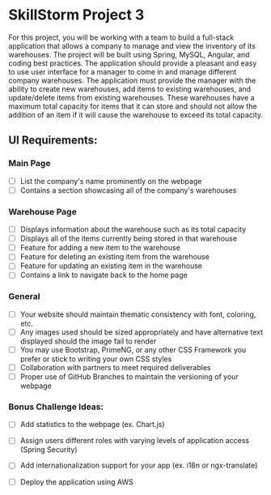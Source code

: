 # SkillStorm Project 3
For this project, you will be working with a team to build a full-stack application that allows a company to manage and view the inventory of its warehouses. The project will be built using Spring, MySQL, Angular, and coding best practices. The application should provide a pleasant and easy to use user interface for a manager to come in and manage different company warehouses. The application must provide the manager with the ability to create new warehouses, add items to existing warehouses, and update/delete items from existing warehouses. These warehouses have a maximum total capacity for items that it can store and should not allow the addition of an item if it will cause the warehouse to exceed its total capacity.

## UI Requirements:

### Main Page
- [ ] List the company's name prominently on the webpage
- [ ] Contains a section showcasing all of the company's warehouses

### Warehouse Page
- [ ] Displays information about the warehouse such as its total capacity
- [ ] Displays all of the items currently being stored in that warehouse
- [ ] Feature for adding a new item to the warehouse
- [ ] Feature for deleting an existing item from the warehouse
- [ ] Feature for updating an existing item in the warehouse
- [ ] Contains a link to navigate back to the home page

### General
- [ ] Your website should maintain thematic consistency with font, coloring, etc.
- [ ] Any images used should be sized appropriately and have alternative text displayed should the image fail to render
- [ ] You may use Bootstrap, PrimeNG, or any other CSS Framework you prefer or stick to writing your own CSS styles
- [ ] Collaboration with partners to meet required deliverables
- [ ] Proper use of GitHub Branches to maintain the versioning of your webpage

### **Bonus Challenge Ideas:**
- [ ] Add statistics to the webpage (ex. Chart.js)
- [ ] Assign users different roles with varying levels of application access (Spring Security)
- [ ] Add internationalization support for your app (ex. i18n or ngx-translate)
- [ ] Deploy the application using AWS

